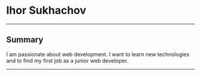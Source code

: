 # Ihor Sukhachov  

***  

## Summary  

I am passionate about web development. I want to learn new technologies and to find my first job as a junior web developer.  

***